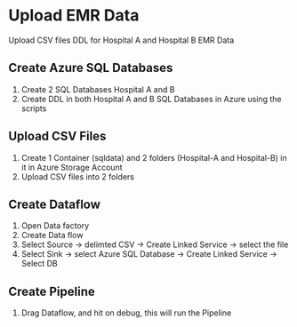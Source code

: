 # Upload EMR Data
Upload CSV files DDL for Hospital A and Hospital B EMR Data

## Create Azure SQL Databases
1. Create 2 SQL Databases Hospital A and B
2. Create DDL in both Hospital A and B SQL Databases in Azure using the scripts

## Upload CSV Files
1. Create 1 Container (sqldata) and 2 folders (Hospital-A and Hospital-B) in it in Azure Storage Account    
2. Upload CSV files into 2 folders

## Create Dataflow
1. Open Data factory
2. Create Data flow
3. Select Source -> delimted CSV -> Create Linked Service -> select the file
4. Select Sink -> select Azure SQL Database -> Create Linked Service -> Select DB

## Create Pipeline
1. Drag Dataflow, and hit on debug, this will run the Pipeline